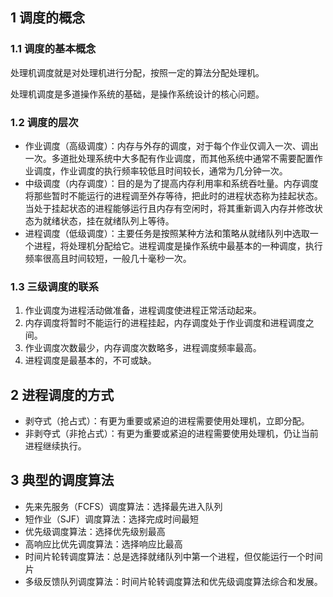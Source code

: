 ## 1 调度的概念

### 1.1 调度的基本概念
处理机调度就是对处理机进行分配，按照一定的算法分配处理机。

处理机调度是多道操作系统的基础，是操作系统设计的核心问题。

### 1.2 调度的层次
* 作业调度（高级调度）：内存与外存的调度，对于每个作业仅调入一次、调出一次。多道批处理系统中大多配有作业调度，而其他系统中通常不需要配置作业调度，作业调度的执行频率较低且时间较长，通常为几分钟一次。
* 中级调度（内存调度）：目的是为了提高内存利用率和系统吞吐量。内存调度将那些暂时不能运行的进程调至外存等待，把此时的进程状态称为挂起状态。当处于挂起状态的进程能够运行且内存有空闲时，将其重新调入内存并修改状态为就绪状态，挂在就绪队列上等待。
* 进程调度（低级调度）：主要任务是按照某种方法和策略从就绪队列中选取一个进程，将处理机分配给它。进程调度是操作系统中最基本的一种调度，执行频率很高且时间较短，一般几十毫秒一次。

### 1.3 三级调度的联系
1. 作业调度为进程活动做准备，进程调度使进程正常活动起来。
2. 内存调度将暂时不能运行的进程挂起，内存调度处于作业调度和进程调度之间。
3. 作业调度次数最少，内存调度次数略多，进程调度频率最高。
4. 进程调度是最基本的，不可或缺。

## 2 进程调度的方式
* 剥夺式（抢占式）：有更为重要或紧迫的进程需要使用处理机，立即分配。
* 非剥夺式（非抢占式）：有更为重要或紧迫的进程需要使用处理机，仍让当前进程继续执行。

## 3 典型的调度算法
* 先来先服务（FCFS）调度算法：选择最先进入队列
* 短作业（SJF）调度算法：选择完成时间最短
* 优先级调度算法：选择优先级别最高
* 高响应比优先调度算法：选择响应比最高
* 时间片轮转调度算法：总是选择就绪队列中第一个进程，但仅能运行一个时间片
* 多级反馈队列调度算法：时间片轮转调度算法和优先级调度算法综合和发展。